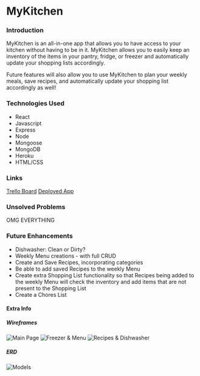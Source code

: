 # **MyKitchen**

### **Introduction**
MyKitchen is an all-in-one app that allows you to have access to your kitchen without having to be in it. MyKitchen allows you to easily keep an inventory of the items in your pantry, fridge, or freezer and automatically update your shopping lists accordingly. 

Future features will also allow you to use MyKitchen to plan your weekly meals, save recipes, and automatically update your shopping list accordingly as well!

### **Technologies Used**
- React
- Javascript
- Express
- Node
- Mongoose
- MongoDB
- Heroku
- HTML/CSS

### **Links**
[Trello Board](https://trello.com/b/rPAKVynp)
[Deployed App](localhost:3000)

### **Unsolved Problems**
OMG EVERYTHING

### **Future Enhancements**
- Dishwasher: Clean or Dirty?
- Weekly Menu creations - with full CRUD
- Create and Save Recipes, incorporating categories
- Be able to add saved Recipes to the weekly Menu
- Create extra Shopping List functionality so that Recipes being added to the weekly Menu will check the inventory and add items that are not present to the Shopping List
- Create a Chores List 

#### **Extra Info**

##### Wireframes
![Main Page](https://imgur.com/s4jgt5f)
![Freezer & Menu](https://imgur.com/lVLUoHJ)
![Recipes & Dishwasher](https://imgur.com/Jdh4Dld)

##### ERD
![Models](https://i.imgur.com/3g9v3t4.jpg)